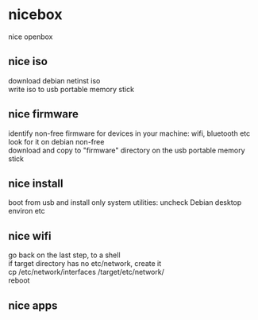 # nicebox
nice openbox

## nice iso
download debian netinst iso  
write iso to usb portable memory stick  

## nice firmware
identify non-free firmware for devices in your machine: wifi, bluetooth etc  
look for it on debian non-free  
download and copy to "firmware" directory on the usb portable memory stick  

## nice install
boot from usb and install only system utilities: uncheck Debian desktop environ etc  

## nice wifi
go back on the last step, to a shell  
if target directory has no etc/network, create it  
cp /etc/network/interfaces /target/etc/network/  
reboot  

## nice apps

